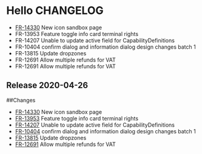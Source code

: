 # Hello CHANGELOG
- [FR-14330] New icon sandbox page
- FR-13953 Feature toggle info card terminal rights
- FR-14207 Unable to update active field for CapabilityDefinitions
- FR-10404 confirm dialog and information dialog design changes batch 1
- FR-13815 Update dropzones
- FR-12691 Allow multiple refunds for VAT
- FR-12691 Allow multiple refunds for VAT

## Release 2020-04-26 

##Changes

- [FR-14330] New icon sandbox page
- [FR-13953] Feature toggle info card terminal rights
- [FR-14207] Unable to update active field for CapabilityDefinitions
- [FR-10404] confirm dialog and information dialog design changes batch 1
- [FR-13815] Update dropzones
- [FR-12691] Allow multiple refunds for VAT

[FR-14330]: https://discoveryinc.atlassian.net/browse/FR-14330
[FR-13953]: https://discoveryinc.atlassian.net/browse/FR-13953
[FR-14207]: https://discoveryinc.atlassian.net/browse/FR-14207
[FR-10404]: https://discoveryinc.atlassian.net/browse/FR-10404
[FR-13815]: https://discoveryinc.atlassian.net/browse/FR-13815
[FR-12691]: https://discoveryinc.atlassian.net/browse/FR-12691
    

